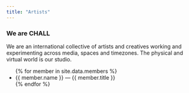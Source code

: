 ```yaml
---
title: "Artists"
---
```

### We are CHALL
We are an international collective of artists and creatives working and experimenting across media, spaces and timezones. The physical and virtual world is our studio.

<ul>
{% for member in site.data.members %}
  <li>{{ member.name }} — {{ member.title }}</li>
{% endfor %}
</ul>